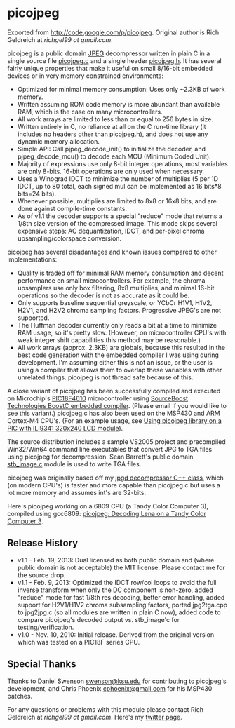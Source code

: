 # picojpeg
Exported from http://code.google.com/p/picojpeg. Original author is Rich Geldreich at *richgel99 at gmail.com*.

picojpeg is a public domain [JPEG](http://en.wikipedia.org/wiki/JPEG) decompressor written in plain C in a single source file [picojpeg.c](picojpeg.c) and a single header [picojpeg.h](picojpeg.h). It has several fairly unique properties that make it useful on small 8/16-bit embedded devices or in very memory constrained environments:

* Optimized for minimal memory consumption: Uses only ~2.3KB of work memory.
* Written assuming ROM code memory is more abundant than available RAM, which is the case on many microcontrollers.
* All work arrays are limited to less than or equal to 256 bytes in size.
* Written entirely in C, no reliance at all on the C run-time library (it includes no headers other than picojpeg.h), and does not use any dynamic memory allocation.
* Simple API: Call pjpeg_decode_init() to initialize the decoder, and pjpeg_decode_mcu() to decode each MCU (Minimum Coded Unit).
* Majority of expressions use only 8-bit integer operations, most variables are only 8-bits. 16-bit operations are only used when necessary.
* Uses a Winograd IDCT to minimize the number of multiplies (5 per 1D IDCT, up to 80 total, each signed mul can be implemented as 16 bits*8 bits=24 bits).
* Whenever possible, multiplies are limited to 8x8 or 16x8 bits, and are done against compile-time constants.
* As of v1.1 the decoder supports a special "reduce" mode that returns a 1/8th size version of the compressed image. This mode skips several expensive steps: AC dequantization, IDCT, and per-pixel chroma upsampling/colorspace conversion.

picojpeg has several disadantages and known issues compared to other implementations:

* Quality is traded off for minimal RAM memory consumption and decent performance on small microcontrollers. For example, the chroma upsamplers use only box filtering, 8x8 multiplies, and minimal 16-bit operations so the decoder is not as accurate as it could be.
* Only supports baseline sequential greyscale, or YCbCr H1V1, H1V2, H2V1, and H2V2 chroma sampling factors. Progressive JPEG's are not supported.
* The Huffman decoder currently only reads a bit at a time to minimize RAM usage, so it's pretty slow. (However, on microcontroller CPU's with weak integer shift capabilities this method may be reasonable.)
* All work arrays (approx. 2.3KB) are globals, because this resulted in the best code generation with the embedded compiler I was using during development. I'm assuming either this is not an issue, or the user is using a compiler that allows them to overlap these variables with other unrelated things. picojpeg is not thread safe because of this.

A close variant of picojpeg has been successfully compiled and executed on Microchip's [PIC18F4610](http://www.microchip.com/wwwproducts/Devices.aspx?dDocName=en010303) microcontroller using [SourceBoost Technologies BoostC embedded compiler](http://www.sourceboost.com/Products/BoostC/Overview.html). (Please email if you would like to see this variant.) picojpeg.c has also been used on the MSP430 and ARM Cortex-M4 CPU's. (For an example usage, see [Using picojpeg library on a PIC with ILI9341 320x240 LCD module](http://minhdanh2002.blogspot.com/2014/03/using-picojpeg-library-on-pic24-with.html)).

The source distribution includes a sample VS2005 project and precompiled Win32/Win64 command line executables that convert JPG to TGA files using picojpeg for decompression. Sean Barrett's public domain [stb_image.c](http://nothings.org/stb_image.c) module is used to write TGA files.

picojpeg was originally based off my [jpgd decompressor C++ class](http://code.google.com/p/jpgd/), which (on modern CPU's) is faster and more capable than picojpeg.c but uses a lot more memory and assumes int's are 32-bits.

Here's picojpeg working on a 6809 CPU (a Tandy Color Computer 3), compiled using gcc6809: [picojpeg: Decoding Lena on a Tandy Color Computer 3](http://richg42.blogspot.com/2014/02/picojpeg-decoding-lena-on-tandy-color.html).

## Release History

* v1.1 - Feb. 19, 2013: Dual licensed as both public domain and (where public domain is not acceptable) the MIT license. Please contact me for the source drop.
* v1.1 - Feb. 9, 2013: Optimized the IDCT row/col loops to avoid the full inverse transform when only the DC component is non-zero, added "reduce" mode for fast 1/8th res decoding, better error handling, added support for H2V1/H1V2 chroma subsampling factors, ported jpg2tga.cpp to jpg2jpg.c (so all modules are written in plain C now), added code to compare picojpeg's decoded output vs. stb_image'c for testing/verification.
* v1.0 - Nov. 10, 2010: Initial release. Derived from the original version which was tested on a PIC18F series CPU.

## Special Thanks

Thanks to Daniel Swenson <swenson@ksu.edu> for contributing to picojpeg's development, and Chris Phoenix <cphoenix@gmail.com> for his MSP430 patches.

For any questions or problems with this module please contact Rich Geldreich at *richgel99 at gmail.com*. Here's my [twitter page](http://twitter.com/#!/richgel999).
